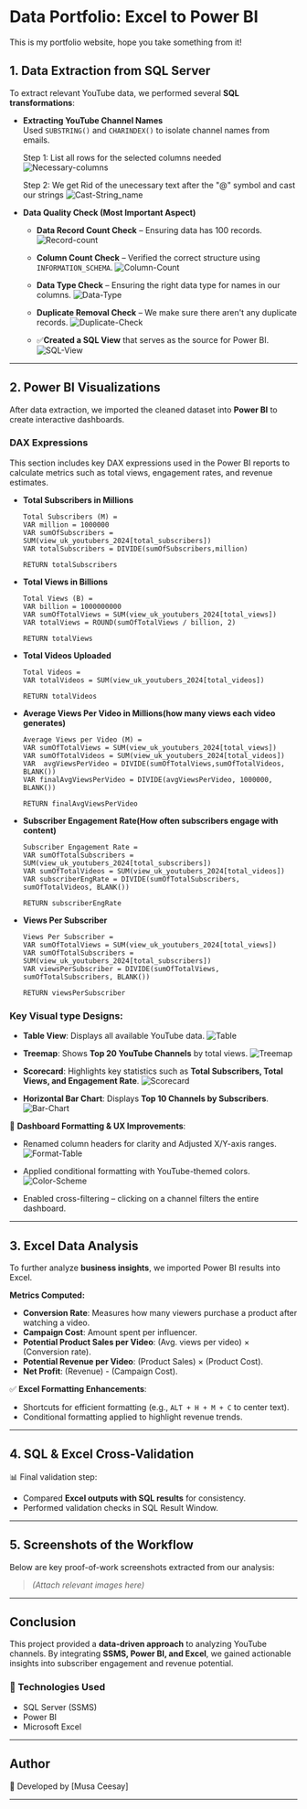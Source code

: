 # Data Portfolio: Excel to Power BI


This is my portfolio website, hope you take something from it!

## **1. Data Extraction from SQL Server**
To extract relevant YouTube data, we performed several **SQL transformations**:

- **Extracting YouTube Channel Names**  
  Used `SUBSTRING()` and `CHARINDEX()` to isolate channel names from emails.
  
  Step 1: List all rows for the selected columns needed
  ![Necessary-columns](assets/images/1_All_columns_needed.png)

  Step 2: We get Rid of the unecessary text after the "@" symbol and cast our strings
  ![Cast-String_name](assets/images/2_cast_string_channel_name.png)
  
- **Data Quality Check (Most Important Aspect)**
  - **Data Record Count Check** – Ensuring data has 100 records.
    ![Record-count](assets/images/3_Data_record_check.png)
    
  - **Column Count Check** – Verified the correct structure using `INFORMATION_SCHEMA`.
    ![Column-Count](assets/images/4_Column_count_check.png)
    
  - **Data Type Check** – Ensuring the right data type for names in our columns.
    ![Data-Type](assets/images/5_Data_type_check.png)
    
  - **Duplicate Removal Check** – We make sure there aren't any duplicate records.
    ![Duplicate-Check](assets/images/5_Duplicate_record_check.png)
  
  - ✅**Created a SQL View** that serves as the source for Power BI.
    ![SQL-View](assets/images/6_View_created.png)

---

## **2. Power BI Visualizations**
After data extraction, we imported the cleaned dataset into **Power BI** to create interactive dashboards.  

### **DAX Expressions**
This section includes key DAX expressions used in the Power BI reports to calculate metrics such as total views, engagement rates, and revenue estimates.

  - **Total Subscribers in Millions**
    ```DAX
    Total Subscribers (M) = 
    VAR million = 1000000
    VAR sumOfSubscribers = SUM(view_uk_youtubers_2024[total_subscribers])
    VAR totalSubscribers = DIVIDE(sumOfSubscribers,million)

    RETURN totalSubscribers
    ```

  - **Total Views in Billions**
    ```DAX
    Total Views (B) = 
    VAR billion = 1000000000
    VAR sumOfTotalViews = SUM(view_uk_youtubers_2024[total_views])
    VAR totalViews = ROUND(sumOfTotalViews / billion, 2)

    RETURN totalViews
    ```

  - **Total Videos Uploaded**
    ```DAX
    Total Videos = 
    VAR totalVideos = SUM(view_uk_youtubers_2024[total_videos])

    RETURN totalVideos
    ```


  - **Average Views Per Video in Millions(how many views each video generates)**
    ```DAX
    Average Views per Video (M) = 
    VAR sumOfTotalViews = SUM(view_uk_youtubers_2024[total_views])
    VAR sumOfTotalVideos = SUM(view_uk_youtubers_2024[total_videos])
    VAR  avgViewsPerVideo = DIVIDE(sumOfTotalViews,sumOfTotalVideos, BLANK())
    VAR finalAvgViewsPerVideo = DIVIDE(avgViewsPerVideo, 1000000, BLANK())

    RETURN finalAvgViewsPerVideo
    ``` 


  - **Subscriber Engagement Rate(How often subscribers engage with content)**
    ```DAX
    Subscriber Engagement Rate = 
    VAR sumOfTotalSubscribers = SUM(view_uk_youtubers_2024[total_subscribers])
    VAR sumOfTotalVideos = SUM(view_uk_youtubers_2024[total_videos])
    VAR subscriberEngRate = DIVIDE(sumOfTotalSubscribers, sumOfTotalVideos, BLANK())

    RETURN subscriberEngRate
    ```


  - **Views Per Subscriber**
    ```DAX
    Views Per Subscriber = 
    VAR sumOfTotalViews = SUM(view_uk_youtubers_2024[total_views])
    VAR sumOfTotalSubscribers = SUM(view_uk_youtubers_2024[total_subscribers])
    VAR viewsPerSubscriber = DIVIDE(sumOfTotalViews, sumOfTotalSubscribers, BLANK())

    RETURN viewsPerSubscriber
    ``` 


### **Key Visual type Designs**:
- **Table View**: Displays all available YouTube data.
  ![Table](assets/images/Table_View.png)
  
- **Treemap**: Shows **Top 20 YouTube Channels** by total views.
  ![Treemap](assets/images/Treemap_View.png)
  
- **Scorecard**: Highlights key statistics such as **Total Subscribers, Total Views, and Engagement Rate**.
  ![Scorecard](assets/images/Scorecard_View.png)
  
- **Horizontal Bar Chart**: Displays **Top 10 Channels by Subscribers**.
  ![Bar-Chart](assets/images/Horizontal__Bar_View.png)

🎨 **Dashboard Formatting & UX Improvements**:
- Renamed column headers for clarity and Adjusted X/Y-axis ranges.
  ![Format-Table](assets/images/Adjust_XY_Axis.png)
  
- Applied conditional formatting with YouTube-themed colors.
  ![Color-Scheme](assets/images/Color_Scheme_youtube.png)
  
- Enabled cross-filtering – clicking on a channel filters the entire dashboard.

---

## **3. Excel Data Analysis**
To further analyze **business insights**, we imported Power BI results into Excel.

**Metrics Computed:**
- **Conversion Rate**: Measures how many viewers purchase a product after watching a video.
- **Campaign Cost**: Amount spent per influencer.
- **Potential Product Sales per Video**: (Avg. views per video) × (Conversion rate).
- **Potential Revenue per Video**: (Product Sales) × (Product Cost).
- **Net Profit**: (Revenue) - (Campaign Cost).

✅ **Excel Formatting Enhancements**:
- Shortcuts for efficient formatting (e.g., `ALT + H + M + C` to center text).
- Conditional formatting applied to highlight revenue trends.

---

## **4. SQL & Excel Cross-Validation**
📊 Final validation step:  
- Compared **Excel outputs with SQL results** for consistency.
- Performed validation checks in SQL Result Window.

---

## **5. Screenshots of the Workflow**
Below are key proof-of-work screenshots extracted from our analysis:

> _(Attach relevant images here)_

---

## **Conclusion**
This project provided a **data-driven approach** to analyzing YouTube channels. By integrating **SSMS, Power BI, and Excel**, we gained actionable insights into subscriber engagement and revenue potential.

### **🚀 Technologies Used**
- SQL Server (SSMS)  
- Power BI  
- Microsoft Excel  

---

## **Author**
📌 Developed by [Musa Ceesay]  

---

